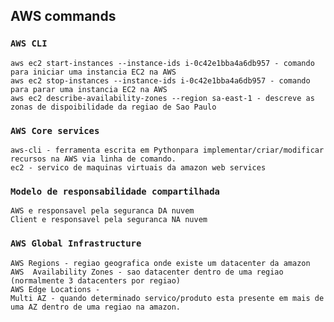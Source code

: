 ## AWS commands

### `AWS CLI`

```
aws ec2 start-instances --instance-ids i-0c42e1bba4a6db957 - comando para iniciar uma instancia EC2 na AWS
aws ec2 stop-instances --instance-ids i-0c42e1bba4a6db957 - comando para parar uma instancia EC2 na AWS
aws ec2 describe-availability-zones --region sa-east-1 - descreve as zonas de dispoibilidade da regiao de Sao Paulo
```

### `AWS Core services`

```
aws-cli - ferramenta escrita em Pythonpara implementar/criar/modificar recursos na AWS via linha de comando.
ec2 - servico de maquinas virtuais da amazon web services
```

### `Modelo de responsabilidade compartilhada`

```
AWS e responsavel pela seguranca DA nuvem
Client e responsavel pela seguranca NA nuvem
```

### `AWS Global Infrastructure`

```
AWS Regions - regiao geografica onde existe um datacenter da amazon
AWS  Availability Zones - sao datacenter dentro de uma regiao (normalmente 3 datacenters por regiao)
AWS Edge Locations - 
Multi AZ - quando determinado servico/produto esta presente em mais de uma AZ dentro de uma regiao na amazon.
```

